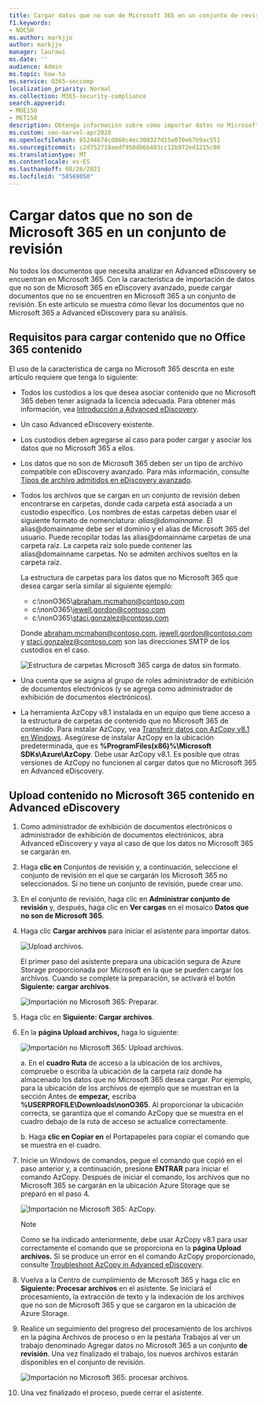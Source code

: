 ```yaml
---
title: Cargar datos que no son de Microsoft 365 en un conjunto de revisión
f1.keywords:
- NOCSH
ms.author: markjjo
author: markjjo
manager: laurawi
ms.date: ''
audience: Admin
ms.topic: how-to
ms.service: O365-seccomp
localization_priority: Normal
ms.collection: M365-security-compliance
search.appverid:
- MOE150
- MET150
description: Obtenga información sobre cómo importar datos no Microsoft 365 a un conjunto de revisión para su análisis en un Advanced eDiscovery caso.
ms.custom: seo-marvel-apr2020
ms.openlocfilehash: 65244b74cd868c4ec308327d15a070e67b9ac551
ms.sourcegitcommit: c2d752718aedf958db6b403cc12b972ed1215c00
ms.translationtype: MT
ms.contentlocale: es-ES
ms.lasthandoff: 08/26/2021
ms.locfileid: "58569050"
---
```

# <a name="load-non-microsoft-365-data-into-a-review-set"></a>Cargar datos que no son de Microsoft 365 en un conjunto de revisión

No todos los documentos que necesita analizar en Advanced eDiscovery se encuentran en Microsoft 365. Con la característica de importación de datos que no son de Microsoft 365 en eDiscovery avanzado, puede cargar documentos que no se encuentren en Microsoft 365 a un conjunto de revisión. En este artículo se muestra cómo llevar los documentos que no Microsoft 365 a Advanced eDiscovery para su análisis.

## <a name="requirements-to-upload-non-office-365-content"></a>Requisitos para cargar contenido que no Office 365 contenido

El uso de la característica de carga no Microsoft 365 descrita en este artículo requiere que tenga lo siguiente:

- Todos los custodios a los que desea asociar contenido que no Microsoft 365 deben tener asignada la licencia adecuada. Para obtener más información, vea [Introducción a Advanced eDiscovery](get-started-with-advanced-ediscovery.md#step-1-verify-and-assign-appropriate-licenses).

- Un caso Advanced eDiscovery existente.

- Los custodios deben agregarse al caso para poder cargar y asociar los datos que no Microsoft 365 a ellos.

- Los datos que no son de Microsoft 365 deben ser un tipo de archivo compatible con eDiscovery avanzado. Para más información, consulte [Tipos de archivo admitidos en eDiscovery avanzado](supported-filetypes-ediscovery20.md).

- Todos los archivos que se cargan en un conjunto de revisión deben encontrarse en carpetas, donde cada carpeta está asociada a un custodio específico. Los nombres de estas carpetas deben usar el siguiente formato de nomenclatura: *alias@domainname*. El alias@domainname debe ser el dominio y el alias de Microsoft 365 del usuario. Puede recopilar todas las alias@domainname carpetas de una carpeta raíz. La carpeta raíz solo puede contener las alias@domainname carpetas. No se admiten archivos sueltos en la carpeta raíz.

   La estructura de carpetas para los datos que no Microsoft 365 que desea cargar sería similar al siguiente ejemplo:

   - c:\nonO365\abraham.mcmahon@contoso.com
   - c:\nonO365\jewell.gordon@contoso.com
   - c:\nonO365\staci.gonzalez@contoso.com

   Donde abraham.mcmahon@contoso.com, jewell.gordon@contoso.com y staci.gonzalez@contoso.com son las direcciones SMTP de los custodios en el caso.

   ![Estructura de carpetas Microsoft 365 carga de datos sin formato.](../media/3f2dde84-294e-48ea-b44b-7437bd25284c.png)

- Una cuenta que se asigna al grupo de roles administrador de exhibición de documentos electrónicos (y se agrega como administrador de exhibición de documentos electrónicos).

- La herramienta AzCopy v8.1 instalada en un equipo que tiene acceso a la estructura de carpetas de contenido que no Microsoft 365 de contenido. Para instalar AzCopy, vea [Transferir datos con AzCopy v8.1 en Windows](/previous-versions/azure/storage/storage-use-azcopy). Asegúrese de instalar AzCopy en la ubicación predeterminada, que es **%ProgramFiles(x86)%\Microsoft SDKs\Azure\AzCopy**. Debe usar AzCopy v8.1. Es posible que otras versiones de AzCopy no funcionen al cargar datos que no Microsoft 365 en Advanced eDiscovery.


## <a name="upload-non-microsoft-365-content-into-advanced-ediscovery"></a>Upload contenido no Microsoft 365 contenido en Advanced eDiscovery

1. Como administrador de exhibición de documentos electrónicos o administrador de exhibición de documentos electrónicos, abra Advanced eDiscovery y vaya al caso de que los datos no Microsoft 365 se cargarán en.  

2. Haga **clic en** Conjuntos de revisión y, a continuación, seleccione el conjunto de revisión en el que se cargarán los Microsoft 365 no seleccionados.  Si no tiene un conjunto de revisión, puede crear uno. 
 
3. En el conjunto de revisión, haga clic en **Administrar conjunto de revisión** y, después, haga clic en **Ver cargas** en el mosaico **Datos que no son de Microsoft 365**.

4. Haga clic **Cargar archivos** para iniciar el asistente para importar datos.

   ![Upload archivos.](../media/574f4059-4146-4058-9df3-ec97cf28d7c7.png)

   El primer paso del asistente prepara una ubicación segura de Azure Storage proporcionada por Microsoft en la que se pueden cargar los archivos.  Cuando se complete la preparación, se activará el botón **Siguiente: cargar archivos**.

   ![Importación no Microsoft 365: Preparar.](../media/0670a347-a578-454a-9b3d-e70ef47aec57.png)
 
5. Haga clic en **Siguiente: Cargar archivos**.

6. En la **página Upload archivos,** haga lo siguiente:

   ![Importación no Microsoft 365: Upload archivos.](../media/3ea53b5d-7f9b-4dfc-ba63-90a38c14d41a.png)

   a. En el **cuadro Ruta** de acceso a la ubicación de los archivos, compruebe o escriba la ubicación de la carpeta raíz donde ha almacenado los datos que no Microsoft 365 desea cargar. Por ejemplo, para la ubicación de los archivos de ejemplo que se muestran en la sección Antes de **empezar,** escriba **%USERPROFILE\Downloads\nonO365**. Al proporcionar la ubicación correcta, se garantiza que el comando AzCopy que se muestra en el cuadro debajo de la ruta de acceso se actualice correctamente.

   b. Haga **clic en Copiar en** el Portapapeles para copiar el comando que se muestra en el cuadro.

7. Inicie un Windows de comandos, pegue el comando que copió en el paso anterior y, a continuación, presione **ENTRAR** para iniciar el comando AzCopy.  Después de iniciar el comando, los archivos que no Microsoft 365 se cargarán en la ubicación Azure Storage que se preparó en el paso 4.

   ![Importación no Microsoft 365: AzCopy.](../media/504e2dbe-f36f-4f36-9b08-04aea85d8250.png)

   > [!NOTE]
   > Como se ha indicado anteriormente, debe usar AzCopy v8.1 para usar correctamente el comando que se proporciona en la **página Upload archivos.** Si se produce un error en el comando AzCopy proporcionado, consulte [Troubleshoot AzCopy in Advanced eDiscovery](troubleshooting-azcopy.md).

8. Vuelva a la Centro de cumplimiento de Microsoft 365 y haga clic en **Siguiente: Procesar archivos** en el asistente.  Se iniciará el procesamiento, la extracción de texto y la indexación de los archivos que no son de Microsoft 365 y que se cargaron en la ubicación de Azure Storage.  

9. Realice un seguimiento del progreso  del procesamiento de  los archivos en la página Archivos de proceso o en la pestaña Trabajos al ver un trabajo denominado Agregar datos no Microsoft 365 a un conjunto **de revisión**.  Una vez finalizado el trabajo, los nuevos archivos estarán disponibles en el conjunto de revisión.

   ![Importación no Microsoft 365: procesar archivos.](../media/218b1545-416a-4a9f-9b25-3b70e8508f67.png)

10. Una vez finalizado el proceso, puede cerrar el asistente.